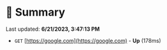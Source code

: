 # 📖 Summary
Last updated: **6/21/2023, 3:47:13 PM**

- `GET` [https://google.com](https://google.com) - **Up** (178ms)
